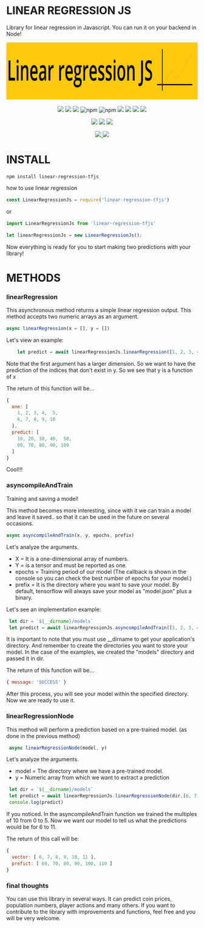 # LINEAR REGRESSION JS

Library for linear regression in Javascript.
You can run it on your backend in Node!

<div align="center">
  <img src="./src/assets/banner.png" width="100%" height="150"/>
</div>

<p align="center">
   <img src="https://img.shields.io/bower/l/MI?style=flat-square">
   <img src="https://img.shields.io/badge/version-1.0.0-blue">
   <img src="https://img.shields.io/npm/dy/linear-regression-tfjs">
   <img alt="npm" src="https://img.shields.io/npm/dm/linear-regression-tfjs">
   <img alt="npm" src="https://img.shields.io/npm/dw/linear-regression-tfjs">
   <img src="https://img.shields.io/github/issues/rhaymisonbetini/linear-regression-tfjs.svg">
   <img src="https://img.shields.io/github/issues-closed/rhaymisonbetini/linear-regression-tfjs.svg">
   <img src="https://img.shields.io/github/issues-pr/rhaymisonbetini/linear-regression-tfjs.svg">
   <img src="https://img.shields.io/github/issues-pr-closed/rhaymisonbetini/linear-regression-tfjs.svg">
</p>

<p align="center">
   <img src="https://img.shields.io/badge/JavaScript-F7DF1E?style=for-the-badge&logo=javascript&logoColor=black">
   <img src="https://img.shields.io/badge/Node.js-43853D?style=for-the-badge&logo=node.js&logoColor=white">
   <img src="https://img.shields.io/badge/TensorFlow-FF6F00?style=for-the-badge&logo=tensorflow&logoColor=white">
</p>

<p align="center">
  <a href="https://www.linkedin.com/in/heleno-betini-2b3016175/" target="_blank">
    <img src="https://img.shields.io/badge/LinkedIn-0077B5?style=for-the-badge&logo=linkedin&logoColor=white">
  </a>
  <a href="https://github.com/rhaymisonbetini" target="_blank">
    <img src="https://img.shields.io/badge/GitHub-100000?style=for-the-badge&logo=github&logoColor=white">
  </a>
</p>

# INSTALL

```
npm install linear-regression-tfjs
```

how to use linear regression

```javascript
const LinearRegressionJs = require('linear-regression-tfjs')
```
or

```javascript
import LinearRegressionJs from 'linear-regression-tfjs'
```

```javascript
let linearRegressionJs = new LinearRegressionJs();
```

Now everything is ready for you to start making two predictions with your library!

# METHODS

### linearRegression

This asynchronous method returns a simple linear regression output.
This method accepts two numeric arrays as an argument.

```javascript
async linearRegression(x = [], y = [])  
```
Let's view an example:

```javascript
    let predict = await linearRegressionJs.linearRegression([1, 2, 3, 4, 5, 6, 7, 8, 9, 10], [10, 20, 30, 40, 50, 60])
```
Note that the first argument has a larger dimension. So we want to have the prediction of the indices that 
don't exist in y. So we see that y is a function of x

The return of this function will be...

```javascript
{
  one: [
    1, 2, 3, 4,  5,
    6, 7, 8, 9, 10
  ],
  predict: [
    10, 20, 30, 40,  50,
    60, 70, 80, 90, 100
  ]
}
```
Cool!!!

### asyncompileAndTrain

Training and saving a model!

This method becomes more interesting, since with it we can train a model and leave it 
saved.. so that it can be used in the future on several occasions.

```javascript
async asyncompileAndTrain(x, y, epochs, prefix)
```
Let's analyze the arguments.

* X = It is a one-dimensional array of numbers.
* Y = is a tensor and must be reported as one.
* epochs = Training period of our model (The callback is shown in the console so you can check the best number of epochs for your model.)
* prefix = It is the directory where you want to save your model.
By default, tensorflow will always save your model as "model.json" plus a binary.

Let's see an implementation example:

```javascript
 let dir = `${__dirname}/models`
 let predict = await linearRegressionJs.asyncompileAndTrain([1, 2, 3, 4, 5], [[10], [20], [30], [40], [50]], 1500, dir)
```
It is important to note that you must use __dirname to get your application's directory. And remember to create the directories you want to store your model. 
In the case of the examples, we created the "models" directory and passed it in dir.

The return of this function will be...
```javascript
{ message: 'SUCCESS' }
```
After this process, you will see your model within the specified directory. Now we are ready to use it.

###  linearRegressionNode

This method will perform a prediction based on a pre-trained model. (as done in the previous method)

```javascript
 async linearRegressionNode(model, y)
```
Let's analyze the arguments.

* model = The directory where we have a pre-trained model.
* y = Numeric array from which we want to extract a prediction

```javascript
 let dir = `${__dirname}/models`
 let predict = await linearRegressionJs.linearRegressionNode(dir,[6, 7, 8, 9,10,11])
 console.log(predict)
```
If you noticed. In the asyncompileAndTrain function we trained the multiples of 10 from 0 to 5. 
Now we want our model to tell us what the predictions would be for 6 to 11.

The return of this call will be:

```javascript
{
  vector: [ 6, 7, 8, 9, 10, 11 ],
  prefict: [ 60, 70, 80, 90, 100, 110 ]
}
```

### final thoughts

You can use this library in several ways. It can predict coin prices, population numbers, player actions and many others. 
If you want to contribute to the library with improvements and functions, feel free and you will be very welcome.